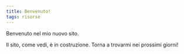 ```yaml
---
title: Benvenuto!
tags: risorse
---
```


Benvenuto nel mio nuovo sito.

<!--more-->

Il sito, come vedi, è in costruzione. Torna a trovarmi nei prossimi giorni!
